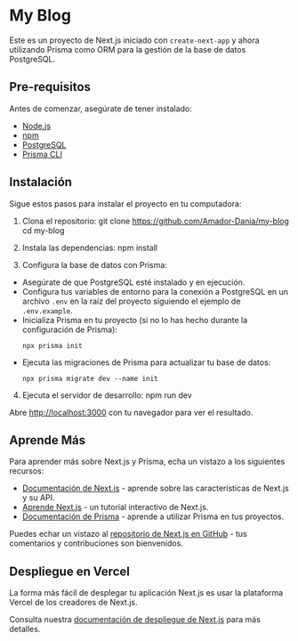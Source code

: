 # My Blog

Este es un proyecto de Next.js iniciado con `create-next-app` y ahora utilizando Prisma como ORM para la gestión de la base de datos PostgreSQL.

## Pre-requisitos

Antes de comenzar, asegúrate de tener instalado:

- [Node.js](https://nodejs.org/)
- [npm](https://www.npmjs.com/)
- [PostgreSQL](https://www.postgresql.org/)
- [Prisma CLI](https://www.prisma.io/docs/reference/tools-and-interfaces/prisma-cli)

## Instalación

Sigue estos pasos para instalar el proyecto en tu computadora:

1. Clona el repositorio:
   git clone https://github.com/Amador-Dania/my-blog
   cd my-blog

2. Instala las dependencias:
   npm install

3. Configura la base de datos con Prisma:

- Asegúrate de que PostgreSQL esté instalado y en ejecución.
- Configura tus variables de entorno para la conexión a PostgreSQL en un archivo `.env` en la raíz del proyecto siguiendo el ejemplo de `.env.example`.
- Inicializa Prisma en tu proyecto (si no lo has hecho durante la configuración de Prisma):
  ```
  npx prisma init
  ```
- Ejecuta las migraciones de Prisma para actualizar tu base de datos:
  ```
  npx prisma migrate dev --name init
  ```

4. Ejecuta el servidor de desarrollo:
   npm run dev

Abre [http://localhost:3000](http://localhost:3000) con tu navegador para ver el resultado.

## Aprende Más

Para aprender más sobre Next.js y Prisma, echa un vistazo a los siguientes recursos:

- [Documentación de Next.js](https://nextjs.org/docs) - aprende sobre las características de Next.js y su API.
- [Aprende Next.js](https://nextjs.org/learn) - un tutorial interactivo de Next.js.
- [Documentación de Prisma](https://www.prisma.io/docs/) - aprende a utilizar Prisma en tus proyectos.

Puedes echar un vistazo al [repositorio de Next.js en GitHub](https://github.com/vercel/next.js/) - tus comentarios y contribuciones son bienvenidos.

## Despliegue en Vercel

La forma más fácil de desplegar tu aplicación Next.js es usar la plataforma Vercel de los creadores de Next.js.

Consulta nuestra [documentación de despliegue de Next.js](https://nextjs.org/docs/deployment) para más detalles.
